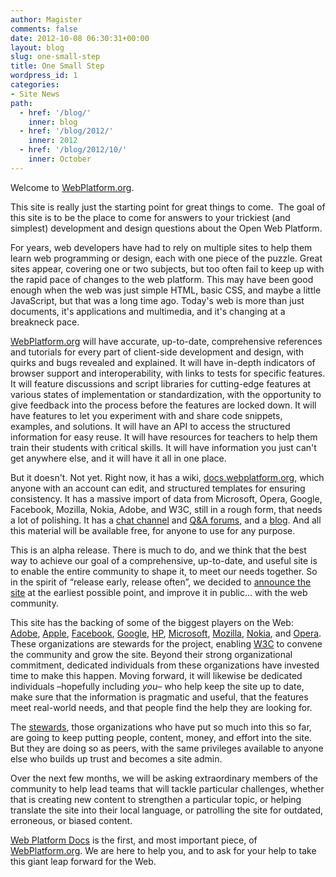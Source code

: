 ```yaml
---
author: Magister
comments: false
date: 2012-10-08 06:30:31+00:00
layout: blog
slug: one-small-step
title: One Small Step
wordpress_id: 1
categories:
- Site News
path:
  - href: '/blog/'
    inner: blog
  - href: '/blog/2012/'
    inner: 2012
  - href: '/blog/2012/10/'
    inner: October
---
```


Welcome to [WebPlatform.org](https://www.webplatform.org).

This site is really just the starting point for great things to come.  The goal of this site is to be the place to come for answers to your trickiest (and simplest) development and design questions about the Open Web Platform.

For years, web developers have had to rely on multiple sites to help them learn web programming or design, each with one piece of the puzzle. Great sites appear, covering one or two subjects, but too often fail to keep up with the rapid pace of changes to the web platform. This may have been good enough when the web was just simple HTML, basic CSS, and maybe a little JavaScript, but that was a long time ago. Today's web is more than just documents, it's applications and multimedia, and it's changing at a breakneck pace.

[WebPlatform.org](https://www.webplatform.org) will have accurate, up-to-date, comprehensive references and tutorials for every part of client-side development and design, with quirks and bugs revealed and explained. It will have in-depth indicators of browser support and interoperability, with links to tests for specific features. It will feature discussions and script libraries for cutting-edge features at various states of implementation or standardization, with the opportunity to give feedback into the process before the features are locked down. It will have features to let you experiment with and share code snippets, examples, and solutions. It will have an API to access the structured information for easy reuse. It will have resources for teachers to help them train their students with critical skills. It will have information you just can't get anywhere else, and it will have it all in one place.

But it doesn't. Not yet. Right now, it has a wiki, [docs.webplatform.org](https://docs.webplatform.org/wiki/Main_Page), which anyone with an account can edit, and structured templates for ensuring consistency. It has a massive import of data from Microsoft, Opera, Google, Facebook, Mozilla, Nokia, Adobe, and W3C, still in a rough form, that needs a lot of polishing. It has a [chat channel](https://www.webplatform.org/talk/chatlogs/) and [Q&A forums](https://discuss.webplatform.org/), and a [blog](https://blog.webplatform.org). And all this material will be available free, for anyone to use for any purpose.

This is an alpha release. There is much to do, and we think that the best way to achieve our goal of a comprehensive, up-to-date, and useful site is to enable the entire community to shape it, to meet our needs together. So in the spirit of “release early, release often”, we decided to [announce the site](http://www.w3.org/2012/10/webplatform.html.en) at the earliest possible point, and improve it in public... with the web community.

This site has the backing of some of the biggest players on the Web: [Adobe](https://www.webplatform.org/stewards/adobe), [Apple](https://www.webplatform.org/stewards/), [Facebook](https://www.webplatform.org/stewards/facebook/), [Google](https://www.webplatform.org/stewards/google/), [HP](https://www.webplatform.org/stewards/hp/), [Microsoft](https://www.webplatform.org/stewards/microsoft/), [Mozilla](https://www.webplatform.org/stewards/mozilla/), [Nokia](https://www.webplatform.org/stewards/nokia/), and [Opera](https://www.webplatform.org/stewards/opera/). These organizations are stewards for the project, enabling [W3C](https://www.webplatform.org/stewards/w3c/) to convene the community and grow the site. Beyond their strong organizational commitment, dedicated individuals from these organizations have invested time to make this happen. Moving forward, it will likewise be dedicated individuals –hopefully including _you_– who help keep the site up to date, make sure that the information is pragmatic and useful, that the features meet real-world needs, and that people find the help they are looking for.

The [stewards](https://www.webplatform.org/stewards/), those organizations who have put so much into this so far, are going to keep putting people, content, money, and effort into the site. But they are doing so as peers, with the same privileges available to anyone else who builds up trust and becomes a site admin.

Over the next few months, we will be asking extraordinary members of the community to help lead teams that will tackle particular challenges, whether that is creating new content to strengthen a particular topic, or helping translate the site into their local language, or patrolling the site for outdated, erroneous, or biased content.

[Web Platform Docs](https://docs.webplatform.org/wiki/Main_Page) is the first, and most important piece, of [WebPlatform.org](https://www.webplatform.org). We are here to help you, and to ask for your help to take this giant leap forward for the Web.
